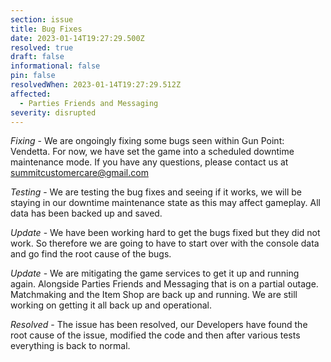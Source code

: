 ```yaml
---
section: issue
title: Bug Fixes
date: 2023-01-14T19:27:29.500Z
resolved: true
draft: false
informational: false
pin: false
resolvedWhen: 2023-01-14T19:27:29.512Z
affected:
  - Parties Friends and Messaging
severity: disrupted
---
```

*Fixing* - We are ongoingly fixing some bugs seen within Gun Point: Vendetta. For now, we have set the game into a scheduled downtime maintenance mode. If you have any questions, please contact us at summitcustomercare@gmail.com

﻿*Testing* - We are testing the bug fixes and seeing if it works, we will be staying in our downtime maintenance state as this may affect gameplay. All data has been backed up and saved.

﻿*Update* - We have been working hard to get the bugs fixed but they did not work. So therefore we are going to have to start over with the console data and go find the root cause of the bugs.

﻿*Update* - We are mitigating the game services to get it up and running again. Alongside Parties Friends and Messaging that is on a partial outage. Matchmaking and the Item Shop are back up and running. We are still working on getting it all back up and operational.

*﻿Resolved* - The issue has been resolved, our Developers have found the root  cause of the issue, modified the code and then after various tests everything is back to normal.
